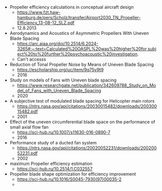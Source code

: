 - Propeller efficiency calculations in conceptual aircraft design
	- https://www.fzt.haw-hamburg.de/pers/Scholz/transfer/Airport2030_TN_Propeller-Efficiency_13-08-12_SLZ.pdf
	- 12.8.2013
- Aerodynamics and Acoustics of Asymmetric Propellers With Uneven Blade Spacing
	- https://arc.aiaa.org/doi/10.2514/6.2024-3265#:~:text=Calculated%20OASPL%20was%20higher%20for,subject%20to%20further%20psychoacoustic%20investigation.
	- Can't accesss
- Reduction of Tonal Propeller Noise by Means of Uneven Blade Spacing
	- https://escholarship.org/uc/item/9q75v9t9
	- 2016
- Study on models of Fans with Uneven blade spacing
	- https://www.researchgate.net/publication/342609788_Study_on_Model_of_Fans_with_Uneven_Blade_Spacing
	- 2020
- A subjective test of modulated blade spacing for Helicopter main rotors
	- https://ntrs.nasa.gov/api/citations/20030015482/downloads/20030015482.pdf
	- 2001
- Effect of the uneven circumferential blade space on the performance of small axial flow fan
	- https://sci-hub.ru/10.1007/s11630-016-0890-7
	- 2016
- Performance study of a ducted fan system
	- https://ntrs.nasa.gov/api/citations/20020052231/downloads/20020052231.pdf
	- 2002
- maximum Propeller efficiency estimation
	- https://sci-hub.ru/10.2514/1.C032557
- Propeller blade shape optimization for efficiency improvement
	- https://sci-hub.ru/10.1016/S0045-7930(97)00035-2
	- 